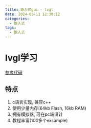 ```yaml
---
title: 嵌入式gui - lvgl
date: 2024-05-11 12:30:12
categories:
  - 嵌入式
tags:
  - 嵌入式
---
```

# lvgl学习
[参考代码](https://github.com/lvgl/lvgl)

## 特点
1. c语言实现, 兼容c++
2. 使用少量内存(64kb Flash, 16kb RAM)
3. 拥有模拟器, 可在pc端设计
4. 教程丰富(100多个exsample)